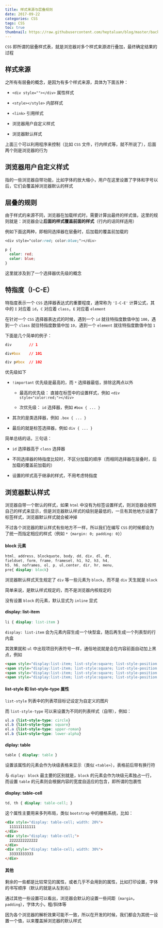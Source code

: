 ```yaml
---
title: 样式来源与层叠规则
date: 2017-09-22
categories: CSS
tags: CSS
toc: true
thumbnail: https://raw.githubusercontent.com/heptaluan/blog/master/backups/cdn/cover/03.jpg
---
```


`CSS` 即所谓的层叠样式表，就是浏览器对多个样式来源进行叠加，最终确定结果的过程

<!--more-->

## 样式来源

之所有有层叠的概念，是因为有多个样式来源，具体为下面五种：

* `<div style=""></div>` 属性样式

* `<style></style>` 内部样式

* `<link>` 引用样式

* 浏览器用户自定义样式

* 浏览器默认样式

上面三个可以利用程序来控制（比如 `CSS` 文件，行内样式等，就不所说了），后面两个则是浏览器的行为


## 浏览器用户自定义样式

指的一些浏览器自带功能，比如字体的放大缩小，用户在这里设置了字体和字号以后，它们会覆盖掉浏览器默认的样式


## 层叠的规则

由于样式的来源不同，浏览器在加载样式时，需要计算出最终的样式值，这里的规则就是：浏览器会让**后面的样式覆盖前面的样式**（行内的话同样适用）

例如下面这两种，即相同选择器在层叠时，后加载的覆盖前加载的

```css
<div style="color:red; color:blue;"></div>

p {
  color: red;
  color: blue;
}
```

这里就涉及到了一个选择器优先级的概念

## 特指度（I-C-E）

特指度表示一个 `CSS` 选择器表达式的重要程度，通常称为 `'I-C-E'` 计算公式，其中的 `I` 对应着 `id`，`C` 对应着 `class`，`E` 对应着 `element`

在针对一个 `CSS` 选择器表达式的时候，遇到一个 `id` 就往特指度数值中加 `100`，遇到一个 `class` 就往特指度数值中加 `10`，遇到一个 `element` 就往特指度数值中加 `1`

下面是几个简单的例子：

```css
div        // 1

div#box    // 101

div p#box  // 102
```

优先级如下

* `!important` 优先级是最高的，而 `*` 选择器最低，排除这两点以外

  * 最高的优先级： 直接在标签中的设置样式，例如 `<div style="color:red;"></div>`

  * 次优先级： `id` 选择器，例如 `#box { ... }`

* 其次的是类选择器，例如 `.box { ... }`

* 最后的就是标签选择器，例如 `div { ... }`


简单总结的话，三句话：

* `id` 选择器高于 `class` 选择器

* 不同选择器的特指度比较时，不区分加载的顺序（而相同选择器在层叠时，后加载的覆盖前加载的）

* 设置的样式高于继承的样式，不用考虑特指度


## 浏览器默认样式

浏览器自带一个默认的样式，如果 `html` 中没有为标签设置样式，则浏览器会按照自己的样式来显示，但是浏览器默认样式的级别是最低的，一旦有其他地方设置了标签样式，浏览器默认样式就会被冲掉

不过各个浏览器的默认样式有些地方不一样，所以我们在编写 `CSS` 的时候都会为了统一而指定相应的样式（例如 `* {margin: 0; padding: 0}`）

#### block 元素

```css
html, address, blockquote, body, dd, div, dl, dt, 
fieldset, form, frame, frameset, h1, h2, h3, h4, 
h5, h6, noframes, ol, p, ul,center, dir, hr, menu, 
pre{ display: block} 
```

浏览器默认样式天生规定了 `div` 等一些元素为 `block`，而不是 `div` 天生就是 `block`

简单来说，是默认样式规定的，而不是浏览器内核规定的

没有设置 `block` 的元素，默认显式为 `inline` 显式


#### display: list-item

```css
li { display: list-item } 
```

`display: list-item` 会为元素内容生成一个块型盒，随后再生成一个列表型的行内盒

其效果就和 `ul` 中出现项目列表符号一样，通俗地说就是会在内容前面自动加上黑点，例如

```html
<span style="display:list-item; list-style:square; list-style-position:inside;">1</span>
<span style="display:list-item; list-style:square; list-style-position:inside;">2</span>
<span style="display:list-item; list-style:square; list-style-position:inside;">3</span>
<span style="display:list-item; list-style:square; list-style-position:inside;">4</span>
```

#### list-style 和 list-style-type 属性

`list-style` 列表中的列表项目标记设定为自定义的图片

而 `list-style-type` 可以来设置为不同的列表样式（自带），例如：

```css
ul.a {list-style-type: circle}
ul.b {list-style-type: square}
ol.a {list-style-type: upper-roman}
ol.b {list-style-type: lower-alpha}
```

#### diplay: table

```css
table { display: table } 
```

设置该属性的元素会作为块级表格来显示（类似 `<table>`），表格前后带有换行符

与 `diplay: block` 最主要的区别就是，`block` 的元素会作为块级元素独占一行，而设置 `table` 的元素则会根据内容的宽度自适应的包含，即所谓的包裹性

#### display: table-cell

```css
td, th { display: table-cell; } 
```

这个属性主要用来多列布局，类似 `bootstrap` 中的栅格系统，比如：

```html
<div style="display: table-cell; width: 20%">
  111111111111
</div>
<div style="display: table-cell;">
  2222222222222
</div>
<div style="display: table-cell; width: 30%">
  33333333333
</div>
```

#### 其他

剩余的一些都是比较常见的属性，或者几乎不会用到的属性，比如打印设置，字体的书写顺序（默认的就是从左到右）

通过其他一些设置可以看出，浏览器会默认的设置一些间距（`margin`，`padding`），字体大小，粗/斜体等

因为各个浏览器的解析效果可能不一致，所以在开发的时候，我们都会为其统一设置一个值，以来覆盖掉浏览器的默认样式

